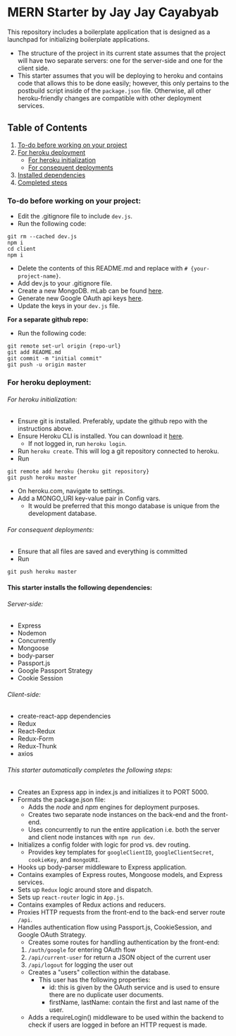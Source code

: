 # MERN Starter by Jay Jay Cayabyab

This repository includes a boilerplate application that is designed as a launchpad for initializing boilerplate applications.

- The structure of the project in its current state assumes that the project will have two separate servers: one for the server-side and one for the client side.
- This starter assumes that you will be deploying to heroku and contains code that allows this to be done easily; however, this only pertains to the postbuild script inside of the `package.json` file. Otherwise, all other heroku-friendly changes are compatible with other deployment services.

## Table of Contents
1. [To-do before working on your project](#to-do-before-working-on-your-project)
2. [For heroku deployment](#for-heroku-deployment)
   - [For heroku initialization](#for-heroku-initialization)
   - [For consequent deployments](#for-consequent-deployments)
3. [Installed dependencies](#this-starter-installs-the-following-dependencies)
4. [Completed steps](#this-starter-automatically-completes-the-following-steps)

### To-do before working on your project:
- Edit the .gitignore file to include `dev.js`.
- Run the following code:
```
git rm --cached dev.js
npm i
cd client
npm i
```
- Delete the contents of this README.md and replace with `# {your-project-name}`.
- Add dev.js to your .gitignore file.
- Create a new MongoDB. mLab can be found [here](https://mlab.com/home).
- Generate new Google OAuth api keys [here](https://console.developers.google.com/).
- Update the keys in your `dev.js` file.

**For a separate github repo:**
- Run the following code:
```
git remote set-url origin {repo-url}
git add README.md
git commit -m "initial commit"
git push -u origin master
```

### For heroku deployment:

###### For heroku initialization:

- Ensure git is installed. Preferably, update the github repo with the instructions above.
- Ensure Heroku CLI is installed. You can download it [here](https://devcenter.heroku.com/articles/heroku-cli#download-and-install).
   - If not logged in, run `heroku login`.
- Run `heroku create`. This will log a git repository connected to heroku.
- Run
```
git remote add heroku {heroku git repository}
git push heroku master
```
- On heroku.com, navigate to settings.
- Add a MONGO_URI key-value pair in Config vars.
   - It would be preferred that this mongo database is unique from the development database.

###### For consequent deployments:
- Ensure that all files are saved and everything is committed
- Run
```
git push heroku master
```

#### This starter installs the following dependencies:

###### Server-side:
- Express
- Nodemon
- Concurrently
- Mongoose
- body-parser
- Passport.js
- Google Passport Strategy
- Cookie Session

###### Client-side:
- create-react-app dependencies
- Redux
- React-Redux
- Redux-Form
- Redux-Thunk
- axios

###### This starter automatically completes the following steps:
- Creates an Express app in index.js and initializes it to PORT 5000.
- Formats the package.json file:
   - Adds the *node* and *npm* engines for deployment purposes.
   - Creates two separate node instances on the back-end and the front-end.
   - Uses concurrently to run the entire application i.e. both the server and client node instances with `npm run dev`.
- Initializes a config folder with logic for prod vs. dev routing.
   - Provides key templates for `googleClientID`, `googleClientSecret`, `cookieKey`, and `mongoURI`.
- Hooks up body-parser middleware to Express application.
- Contains examples of Express routes, Mongoose models, and Express services.
- Sets up `Redux` logic around store and dispatch.
- Sets up `react-router` logic in `App.js`.
- Contains examples of Redux actions and reducers.
- Proxies HTTP requests from the front-end to the back-end server route `/api`.
- Handles authentication flow using Passport.js, CookieSession, and Google OAuth Strategy.
   - Creates some routes for handling authentication by the front-end:
   1. `/auth/google` for entering OAuth flow
   2. `/api/current-user` for return a JSON object of the current user
   3. `/api/logout` for logging the user out
   - Creates a "users" collection within the database.
     - This user has the following properties:
       - id: this is given by the OAuth service and is used to ensure there are no duplicate user documents.
       - firstName, lastName: contain the first and last name of the user.
   - Adds a requireLogin() middleware to be used within the backend to check if users are logged in before an HTTP request is made.